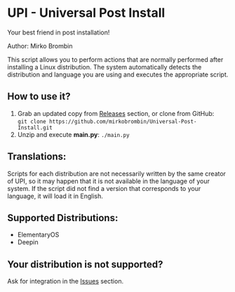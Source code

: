 # UPI - Universal Post Install
Your best friend in post installation!

Author: Mirko Brombin

This script allows you to perform actions that are normally performed after installing a Linux distribution. The system automatically detects the distribution and language you are using and executes the appropriate script.

## How to use it?
1. Grab an updated copy from [Releases](https://github.com/mirkobrombin/Universal-Post-Install/releases) section, or clone from GitHub:  
	```git clone https://github.com/mirkobrombin/Universal-Post-Install.git```
2. Unzip and execute **main.py**:
	```./main.py```

## Translations:
Scripts for each distribution are not necessarily written by the same creator of UPI, so it may happen that it is not available in the language of your system. If the script did not find a version that corresponds to your language, it will load it in English.

## Supported Distributions:
- ElementaryOS
- Deepin

## Your distribution is not supported?
Ask for integration in the [Issues](https://github.com/mirkobrombin/Universal-Post-Install/issues) section.
